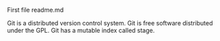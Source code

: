 First file 
readme.md

Git is a distributed version control system.
Git is free software distributed under the GPL.
Git has a mutable index called stage.
